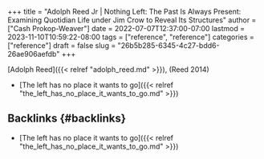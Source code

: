 +++
title = "Adolph Reed Jr | Nothing Left: The Past Is Always Present: Examining Quotidian Life under Jim Crow to Reveal Its Structures"
author = ["Cash Prokop-Weaver"]
date = 2022-07-07T12:37:00-07:00
lastmod = 2023-11-10T10:59:22-08:00
tags = ["reference", "reference"]
categories = ["reference"]
draft = false
slug = "26b5b285-6345-4c27-bdd6-26ae906aefdb"
+++

[Adolph Reed]({{< relref "adolph_reed.md" >}}), (Reed 2014)

-   [The left has no place it wants to go]({{< relref "the_left_has_no_place_it_wants_to_go.md" >}})


## Backlinks {#backlinks}

-   [The left has no place it wants to go]({{< relref "the_left_has_no_place_it_wants_to_go.md" >}})
